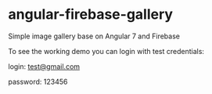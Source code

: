 # angular-firebase-gallery
Simple image gallery base on Angular 7 and Firebase

To see the working demo you can login with test credentials:

login: test@gmail.com

password: 123456

